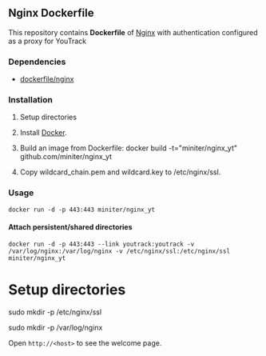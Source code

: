 ## Nginx Dockerfile


This repository contains **Dockerfile** of [Nginx](http://nginx.org/) with authentication
configured as a proxy for YouTrack


### Dependencies

* [dockerfile/nginx](http://dockerfile.github.io/#/nginx)


### Installation

1. Setup directories

2. Install [Docker](https://www.docker.io/).

3. Build an image from Dockerfile:
  docker build -t="miniter/nginx_yt" github.com/miniter/nginx_yt

4. Copy wildcard_chain.pem and wildcard.key to /etc/nginx/ssl.  


### Usage

    docker run -d -p 443:443 miniter/nginx_yt

#### Attach persistent/shared directories

    docker run -d -p 443:443 --link youtrack:youtrack -v /var/log/nginx:/var/log/nginx -v /etc/nginx/ssl:/etc/nginx/ssl miniter/nginx_yt

# Setup directories
  sudo mkdir -p /etc/nginx/ssl
  
  sudo mkdir -p /var/log/nginx

Open `http://<host>` to see the welcome page.

